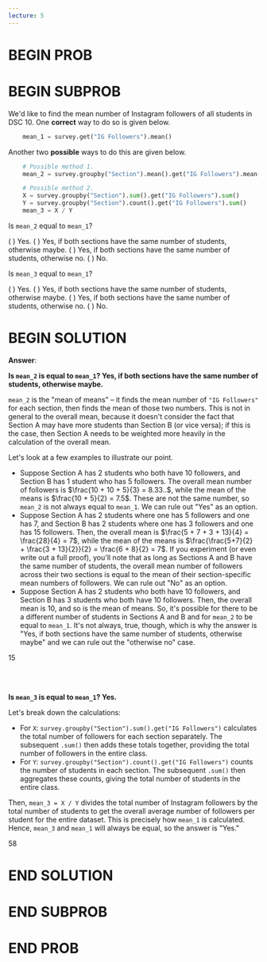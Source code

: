 ```yaml
---
lecture: 5
---
```


# BEGIN PROB

# BEGIN SUBPROB

We'd like to find the mean number of Instagram followers of all students
in DSC 10. One **correct** way to do so is given below.

```py
    mean_1 = survey.get("IG Followers").mean()
```

Another two **possible** ways to do this are given below.

```py
    # Possible method 1.
    mean_2 = survey.groupby("Section").mean().get("IG Followers").mean()

    # Possible method 2.
    X = survey.groupby("Section").sum().get("IG Followers").sum()
    Y = survey.groupby("Section").count().get("IG Followers").sum()
    mean_3 = X / Y
```
Is `mean_2` equal to `mean_1`?

( ) Yes.
( ) Yes, if both sections have the same number of students, otherwise maybe.
( ) Yes, if both sections have the same number of students, otherwise no.
( ) No.

Is `mean_3` equal to `mean_1`?

( ) Yes.
( ) Yes, if both sections have the same number of students, otherwise maybe.
( ) Yes, if both sections have the same number of students, otherwise no.
( ) No.

# BEGIN SOLUTION

**Answer**:

**Is `mean_2` is equal to `mean_1`? Yes, if both sections have the same number of students, otherwise maybe.**

`mean_2` is the "mean of means" – it finds the mean number of `"IG Followers"` for each section, then finds the mean of those two numbers. This is not in general to the overall mean, because it doesn't consider the fact that Section A may have more students than Section B (or vice versa); if this is the case, then Section A needs to be weighted more heavily in the calculation of the overall mean.

Let's look at a few examples to illustrate our point.
- Suppose Section A has 2 students who both have 10 followers, and Section B has 1 student who has 5 followers. The overall mean number of followers is $\frac{10 + 10 + 5}{3} = 8.33..$, while the mean of the means is $\frac{10 + 5}{2} = 7.5$. These are not the same number, so `mean_2` is not always equal to `mean_1`. We can rule out "Yes" as an option.
- Suppose Section A has 2 students where one has 5 followers and one has 7, and Section B has 2 students where one has 3 followers and one has 15 followers. Then, the overall mean is $\frac{5 + 7 + 3 + 13}{4} = \frac{28}{4} = 7$, while the mean of the means is $\frac{\frac{5+7}{2} + \frac{3 + 13}{2}}{2} = \frac{6 + 8}{2} = 7$. If you experiment (or even write out a full proof), you'll note that as long as Sections A and B have the same number of students, the overall mean number of followers across their two sections is equal to the mean of their section-specific mean numbers of followers. We can rule out "No" as an option.
- Suppose Section A has 2 students who both have 10 followers, and Section B has 3 students who both have 10 followers. Then, the overall mean is 10, and so is the mean of means. So, it's possible for there to be a different number of students in Sections A and B and for `mean_2` to be equal to `mean_1`. It's not always, true, though, which is why the answer is "Yes, if both sections have the same number of students, otherwise maybe" and we can rule out the "otherwise no" case.

<average>15</average>

<br><br>

**Is `mean_3` is equal to `mean_1`? Yes.**

Let's break down the calculations:

- For `X`: `survey.groupby("Section").sum().get("IG Followers")` calculates the total number of followers for each section separately. The subsequent `.sum()` then adds these totals together, providing the total number of followers in the entire class.
- For `Y`: `survey.groupby("Section").count().get("IG Followers")` counts the number of students in each section. The subsequent `.sum()` then aggregates these counts, giving the total number of students in the entire class.

Then, `mean_3 = X / Y` divides the total number of Instagram followers by the total number of students to get the overall average number of followers per student for the entire dataset. This is precisely how `mean_1` is calculated. Hence, `mean_3` and `mean_1` will always be equal, so the answer is "Yes."

<average>58</average>

# END SOLUTION

# END SUBPROB

# END PROB